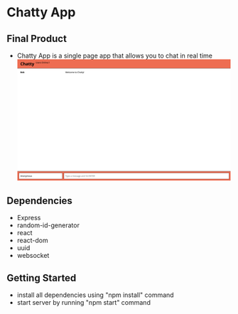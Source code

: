 # Chatty App 

## Final Product
- Chatty App is a single page app that allows you to chat in real time 
!["chatty-app-pic"](https://github.com/Harrison2301/Chatty-App/blob/master/images/chatty-app-pic.png?raw=true)

## Dependencies
- Express 
- random-id-generator 
- react
- react-dom
- uuid
- websocket

## Getting Started
- install all dependencies using "npm install" command
- start server by running "npm start" command 
